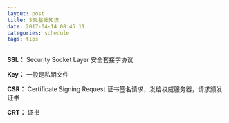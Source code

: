 ```yaml
---
layout: post
title: SSL基础知识
date: 2017-04-14 08:45:11
categories: schedule
tags: tips
---
```


**SSL：** Security Socket Layer 安全套接字协议

**Key：** 一般是私钥文件

**CSR：** Certificate Signing Request 证书签名请求，发给权威服务器，请求颁发证书

**CRT：**  证书



















































































